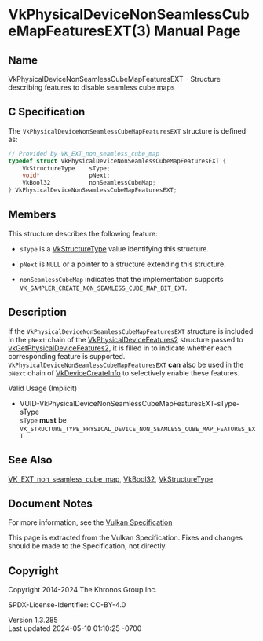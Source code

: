 # VkPhysicalDeviceNonSeamlessCubeMapFeaturesEXT(3) Manual Page

## Name

VkPhysicalDeviceNonSeamlessCubeMapFeaturesEXT - Structure describing
features to disable seamless cube maps



## <a href="#_c_specification" class="anchor"></a>C Specification

The `VkPhysicalDeviceNonSeamlessCubeMapFeaturesEXT` structure is defined
as:

``` c
// Provided by VK_EXT_non_seamless_cube_map
typedef struct VkPhysicalDeviceNonSeamlessCubeMapFeaturesEXT {
    VkStructureType    sType;
    void*              pNext;
    VkBool32           nonSeamlessCubeMap;
} VkPhysicalDeviceNonSeamlessCubeMapFeaturesEXT;
```

## <a href="#_members" class="anchor"></a>Members

This structure describes the following feature:

- `sType` is a [VkStructureType](https://registry.khronos.org/vulkan/specs/1.3-extensions/man/html/VkStructureType.html) value identifying
  this structure.

- `pNext` is `NULL` or a pointer to a structure extending this
  structure.

- <span id="features-nonSeamlessCubeMap"></span> `nonSeamlessCubeMap`
  indicates that the implementation supports
  `VK_SAMPLER_CREATE_NON_SEAMLESS_CUBE_MAP_BIT_EXT`.

## <a href="#_description" class="anchor"></a>Description

If the `VkPhysicalDeviceNonSeamlessCubeMapFeaturesEXT` structure is
included in the `pNext` chain of the
[VkPhysicalDeviceFeatures2](https://registry.khronos.org/vulkan/specs/1.3-extensions/man/html/VkPhysicalDeviceFeatures2.html) structure
passed to
[vkGetPhysicalDeviceFeatures2](https://registry.khronos.org/vulkan/specs/1.3-extensions/man/html/vkGetPhysicalDeviceFeatures2.html), it is
filled in to indicate whether each corresponding feature is supported.
`VkPhysicalDeviceNonSeamlessCubeMapFeaturesEXT` **can** also be used in
the `pNext` chain of [VkDeviceCreateInfo](https://registry.khronos.org/vulkan/specs/1.3-extensions/man/html/VkDeviceCreateInfo.html) to
selectively enable these features.

Valid Usage (Implicit)

- <a
  href="#VUID-VkPhysicalDeviceNonSeamlessCubeMapFeaturesEXT-sType-sType"
  id="VUID-VkPhysicalDeviceNonSeamlessCubeMapFeaturesEXT-sType-sType"></a>
  VUID-VkPhysicalDeviceNonSeamlessCubeMapFeaturesEXT-sType-sType  
  `sType` **must** be
  `VK_STRUCTURE_TYPE_PHYSICAL_DEVICE_NON_SEAMLESS_CUBE_MAP_FEATURES_EXT`

## <a href="#_see_also" class="anchor"></a>See Also

[VK_EXT_non_seamless_cube_map](https://registry.khronos.org/vulkan/specs/1.3-extensions/man/html/VK_EXT_non_seamless_cube_map.html),
[VkBool32](https://registry.khronos.org/vulkan/specs/1.3-extensions/man/html/VkBool32.html), [VkStructureType](https://registry.khronos.org/vulkan/specs/1.3-extensions/man/html/VkStructureType.html)

## <a href="#_document_notes" class="anchor"></a>Document Notes

For more information, see the <a
href="https://registry.khronos.org/vulkan/specs/1.3-extensions/html/vkspec.html#VkPhysicalDeviceNonSeamlessCubeMapFeaturesEXT"
target="_blank" rel="noopener">Vulkan Specification</a>

This page is extracted from the Vulkan Specification. Fixes and changes
should be made to the Specification, not directly.

## <a href="#_copyright" class="anchor"></a>Copyright

Copyright 2014-2024 The Khronos Group Inc.

SPDX-License-Identifier: CC-BY-4.0

Version 1.3.285  
Last updated 2024-05-10 01:10:25 -0700
